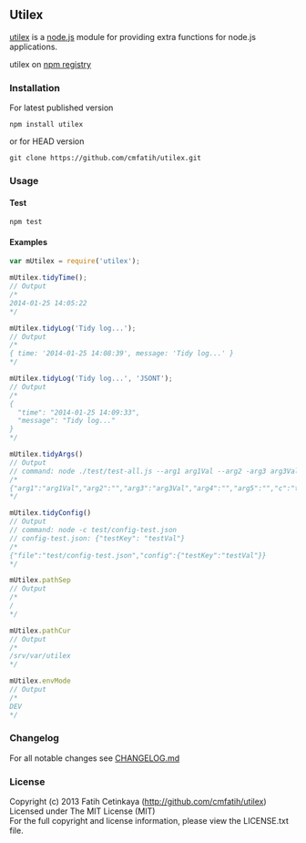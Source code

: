 ## Utilex

  [utilex](http://github.com/cmfatih/utilex) is a [node.js](http://nodejs.org) module for providing extra functions for node.js applications.  

  utilex on [npm registry](http://npmjs.org/package/utilex)

### Installation

For latest published version
```
npm install utilex
```

or for HEAD version
```
git clone https://github.com/cmfatih/utilex.git
```

### Usage

#### Test
```
npm test
```

#### Examples
```javascript
var mUtilex = require('utilex');

mUtilex.tidyTime();
// Output
/*
2014-01-25 14:05:22
*/

mUtilex.tidyLog('Tidy log...');
// Output
/*
{ time: '2014-01-25 14:08:39', message: 'Tidy log...' }
*/

mUtilex.tidyLog('Tidy log...', 'JSONT');
// Output
/*
{
  "time": "2014-01-25 14:09:33",
  "message": "Tidy log..."
}
*/

mUtilex.tidyArgs()
// Output
// command: node ./test/test-all.js --arg1 arg1Val --arg2 -arg3 arg3Val arg4 arg5 -c test/config-test.json
/*
{"arg1":"arg1Val","arg2":"","arg3":"arg3Val","arg4":"","arg5":"","c":"test/config-test.json"}
*/

mUtilex.tidyConfig()
// Output
// command: node -c test/config-test.json
// config-test.json: {"testKey": "testVal"}
/*
{"file":"test/config-test.json","config":{"testKey":"testVal"}}
*/

mUtilex.pathSep
// Output
/*
/
*/

mUtilex.pathCur
// Output
/*
/srv/var/utilex
*/

mUtilex.envMode
// Output
/*
DEV
*/
```

### Changelog

For all notable changes see [CHANGELOG.md](https://github.com/cmfatih/utilex/blob/master/CHANGELOG.md)

### License

Copyright (c) 2013 Fatih Cetinkaya (http://github.com/cmfatih/utilex)  
Licensed under The MIT License (MIT)  
For the full copyright and license information, please view the LICENSE.txt file.